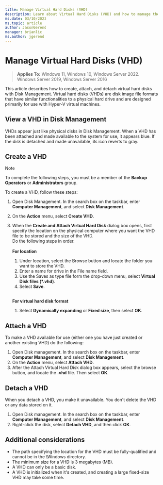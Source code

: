 ```yaml
---
title: Manage Virtual Hard Disks (VHD)
description: Learn about Virtual Hard Disks (VHD) and how to manage them with Disk Management, where you can view, create, attach, and detach them in a computer.
ms.date: 03/10/2023
ms.topic: article
author: JasonGerend
manager: brianlic
ms.author: jgerend
---
```


# Manage Virtual Hard Disks (VHD)

> **Applies To:** Windows 11, Windows 10, Windows Server 2022. Windows Server 2019, Windows Server 2016

This article describes how to create, attach, and detach virtual hard disks with Disk Management. Virtual hard disks (VHDs) are disk image file formats that have similar functionalities to a physical hard drive and are designed primarily for use with Hyper-V virtual machines.

## View a VHD in Disk Management

VHDs appear just like physical disks in Disk Management. When a VHD has been attached and made available to the system for use, it appears blue. If the disk is detached and made unavailable, its icon reverts to gray.

## Create a VHD

> [!NOTE]
> To complete the following steps, you must be a member of the **Backup Operators** or **Administrators** group.

To create a VHD, follow these steps:

1. Open Disk Management. In the search box on the taskbar, enter **Computer Management**, and select **Disk Management**.
1. On the **Action** menu, select **Create VHD**.
1. When the **Create and Attach Virtual Hard Disk** dialog box opens, first specify the location on the physical computer where you want the VHD file to be stored and the size of the VHD.
    </br>Do the following steps in order.</br>
    </br>**For location**
     1. Under location, select the Browse button and locate the folder you want to store the VHD.
     1. Enter a name for drive in the File name field.
     1. Use the Saves as type file form the drop-down menu, select **Virtual Disk files (*.vhd)**.
     1. Select **Save**.</br>

    </br>**For virtual hard disk format**
    1. Select **Dynamically expanding** or **Fixed size**, then select **OK**.

## Attach a VHD

To make a VHD available for use (either one you have just created or another existing VHD) do the following:

1. Open Disk management. In the search box on the taskbar, enter **Computer Management**, and select **Disk Management**.
1. On the **Action** menu, select **Attach VHD**.
1. After the Attach Virtual Hard Disk dialog box appears, select the browse button, and locate the **.vhd** file. Then select **OK**.

## Detach a VHD

When you detach a VHD, you make it unavailable. You don't delete the VHD or any data stored on it.

1. Open Disk management. In the search box on the taskbar, enter **Computer Management**, and select **Disk Management**.
1. Right-click the disk, select **Detach VHD**, and then click **OK**. 

## Additional considerations

- The path specifying the location for the VHD must be fully-qualified and cannot be in the \\Windows directory.
- The minimum size for a VHD is 3 megabytes (MB).
- A VHD can only be a basic disk.
- A VHD is initialized when it's created, and creating a large fixed-size VHD may take some time.
